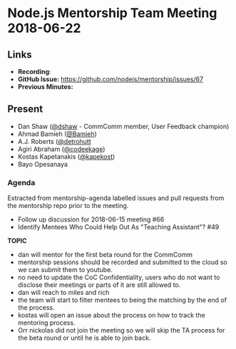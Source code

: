 # Node.js Mentorship Team Meeting 2018-06-22

## Links

* **Recording**: 
* **GitHub Issue:** https://github.com/nodejs/mentorship/issues/67
* **Previous Minutes:** 

## Present

- Dan Shaw ([@dshaw](https://github.com/dshaw) - CommComm member, User Feedback champion)
- Ahmad Bamieh ([@Bamieh](https://github.com/Bamieh))
- A.J. Roberts ([@detrohutt](https://github.com/detrohutt)
- Agiri Abraham ([@codeekage](https://github.com/codeekage))
- Kostas Kapetanakis ([@kapekost](https://github.com/kapekost))
- Bayo Opesanaya

### Agenda

Extracted from mentorship-agenda labelled issues and pull requests from the mentorship repo prior to the meeting.

- Follow up discussion for 2018-06-15 meeting #66
- Identify Mentees Who Could Help Out As "Teaching Assistant"? #49

**TOPIC**

- dan will mentor for the first beta round for the CommComm
- mentorship sessions should be recorded and submitted to the cloud so we can submit them to youtube.
- no need to update the CoC Confidentiality, users who do not want to disclose their meetings or parts of it are still allowed to.
- dan will reach to miles and rich
- the team will start to filter mentees to being the matching by the end of the process.
- kostas will open an issue about the process on how to track the mentoring process.
- Orr nickolas did not join the meeting so we will skip the TA process for the beta round or until he is able to join back.
